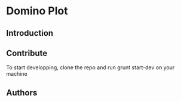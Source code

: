 # Domino Plot

## Introduction


## Contribute

To start developping, clone the repo and run grunt start-dev on your machine

## Authors


